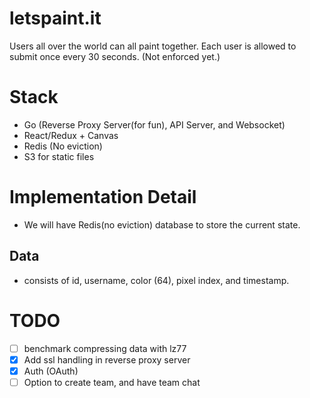 # letspaint.it
Users all over the world can all paint together. Each user is allowed to submit once every 30 seconds. (Not enforced yet.)

# Stack
- Go (Reverse Proxy Server(for fun), API Server, and Websocket)
- React/Redux + Canvas
- Redis (No eviction)
- S3 for static files

# Implementation Detail
- We will have Redis(no eviction) database to store the current state.

## Data
- consists of id, username, color (64), pixel index, and timestamp.

# TODO
- [ ] benchmark compressing data with lz77
- [x] Add ssl handling in reverse proxy server
- [x] Auth (OAuth)
- [ ] Option to create team, and have team chat
